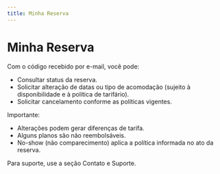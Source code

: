 ```yaml
---
title: Minha Reserva
---
```


# Minha Reserva

Com o código recebido por e-mail, você pode:

- Consultar status da reserva.
- Solicitar alteração de datas ou tipo de acomodação (sujeito à disponibilidade e à política de tarifário).
- Solicitar cancelamento conforme as políticas vigentes.

Importante:
- Alterações podem gerar diferenças de tarifa.
- Alguns planos são não reembolsáveis.
- No-show (não comparecimento) aplica a política informada no ato da reserva.

Para suporte, use a seção Contato e Suporte.
